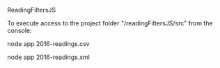 ReadingFiltersJS

To execute access to the project folder "/readingFiltersJS/src" from the console:

node app 2016-readings.csv

node app 2016-readings.xml